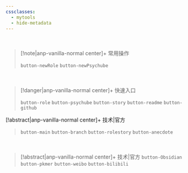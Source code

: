 ```yaml
---
cssclasses:
  - mytools
  - hide-metadata
---
```

<div style="height: 20px"></div>

> [!note|anp-vanilla-normal center]+ 常用操作
> 
> `button-newRole` `button-newPsychube`


<div style="height: 20px"></div>

> [!danger|anp-vanilla-normal center]+ 快速入口
> 
> `button-role` `button-psychube` `button-story` `button-readme` `button-github`

[!abstract|anp-vanilla-normal center]+ 技术|官方
> `button-main` `button-branch` `button-rolestory` `button-anecdote`
<div style="height: 20px"></div>

> [!abstract|anp-vanilla-normal center]+ 技术|官方
> `button-Obsidian` `button-pkmer` `button-weibo` `button-bilibili`
